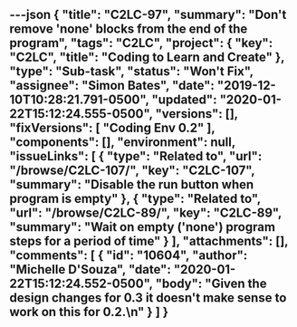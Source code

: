 ---json
{
  "title": "C2LC-97",
  "summary": "Don't remove 'none' blocks from the end of the program",
  "tags": "C2LC",
  "project": {
    "key": "C2LC",
    "title": "Coding to Learn and Create"
  },
  "type": "Sub-task",
  "status": "Won't Fix",
  "assignee": "Simon Bates",
  "date": "2019-12-10T10:28:21.791-0500",
  "updated": "2020-01-22T15:12:24.555-0500",
  "versions": [],
  "fixVersions": [
    "Coding Env 0.2"
  ],
  "components": [],
  "environment": null,
  "issueLinks": [
    {
      "type": "Related to",
      "url": "/browse/C2LC-107/",
      "key": "C2LC-107",
      "summary": "Disable the run button when program is empty"
    },
    {
      "type": "Related to",
      "url": "/browse/C2LC-89/",
      "key": "C2LC-89",
      "summary": "Wait on empty ('none') program steps for a period of time"
    }
  ],
  "attachments": [],
  "comments": [
    {
      "id": "10604",
      "author": "Michelle D'Souza",
      "date": "2020-01-22T15:12:24.552-0500",
      "body": "Given the design changes for 0.3 it doesn't make sense to work on this for 0.2.\n"
    }
  ]
}
---

        